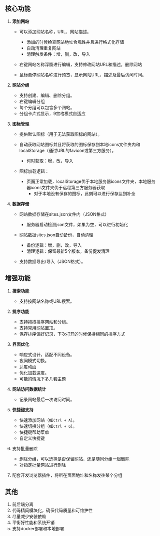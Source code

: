 ## **核心功能**

1. **添加网站**

    * 可以添加网站名称，URL，网站描述。

      * 添加的时候检查网站地址合规性并且进行格式化存储
      * 自动清理重复网站
      * 清理触发条件：增，删，改，导入
    * 右键网站名称浮窗进行编辑，支持修改网站URL和描述，删除网站
    * 鼠标悬停网站名称进行预览，显示网站URL，描述及最后访问时间。
2. **网站分组**

    * 支持创建、编辑、删除分组。
    * 右键编辑分组
    * 每个分组可以包含多个网站。
    * 分组卡片式显示，9宫格模式自适应
3. **图标管理**

    * 提供默认图标（用于无法获取图标的网站）。
    * 自动获取网站图标并且将获取的图标保存到本地icons文件夹内和localStorage（通过URL的favicon或第三方服务）。

      * 何时获取：增，改，导入

    * 图标加载逻辑：
      * 页面正常加载，localStorage优于本地服务器icons文件夹，本地服务器icons文件夹优于远程第三方服务器获取
        * 对于本地没有保存的图标，此刻可以进行保存达到补全  
1. **数据存储**

    * 网站数据存储在sites.json文件内（JSON格式）

      * 服务器启动检测json文件，如果为空，可以进行初始化
    * 网站数据sites.json自动备份，自动清理

      * 备份逻辑：增，删，改，导入
      * 清理逻辑：保留最新5个版本，备份促发清理
    * 支持数据导出/导入（JSON格式）。

## 增强功能

1. **搜索功能**

    * 支持按网站名称或URL搜索。
2. **排序功能**

    * 支持拖拽排序网站和分组。
    * 支持常用网站置顶。
    * 保存排序偏好记录，下次打开的时候保持相同的排序方式
3. **界面优化**

    * 响应式设计，适配不同设备。
    * 夜间模式切换。
    * 适度动画
    * 优化加载速度。
    * 可能的情况下多几套主题
4. **网站访问数据统计**
    * 记录网站最后一次访问时间。

5. **快捷键支持** 
    * 快速添加网站（如`Ctrl + A`）。
    * 快速切换分组（如`Ctrl + G`）。
    * 快捷键帮助菜单
    * 自定义快捷键
6.  支持批量删除

    * 删除分组，可以选择是否保留网站，还是随同分组一起删除
    * 对指定批量网站进行删除
7. 配套开发浏览器插件，将所在页面地址和名称发往某个分组

## 其他

1. 前后端分离
2. 代码精简模块化，确保代码质量和可维护性
3. 尽量减少安装依赖
4. 平衡好性能和系统开销
5. 支持docker部署和本地部署